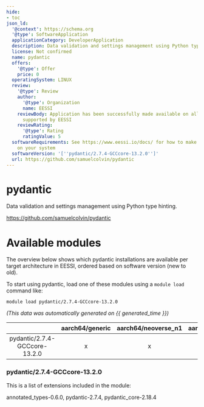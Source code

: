 ```yaml
---
hide:
- toc
json_ld:
  '@context': https://schema.org
  '@type': SoftwareApplication
  applicationCategory: DeveloperApplication
  description: Data validation and settings management using Python type hinting.
  license: Not confirmed
  name: pydantic
  offers:
    '@type': Offer
    price: 0
  operatingSystem: LINUX
  review:
    '@type': Review
    author:
      '@type': Organization
      name: EESSI
    reviewBody: Application has been successfully made available on all architectures
      supported by EESSI
    reviewRating:
      '@type': Rating
      ratingValue: 5
  softwareRequirements: See https://www.eessi.io/docs/ for how to make EESSI available
    on your system
  softwareVersion: '[''pydantic/2.7.4-GCCcore-13.2.0'']'
  url: https://github.com/samuelcolvin/pydantic
---
```


pydantic
========


Data validation and settings management using Python type hinting.

https://github.com/samuelcolvin/pydantic
# Available modules


The overview below shows which pydantic installations are available per target architecture in EESSI, ordered based on software version (new to old).

To start using pydantic, load one of these modules using a `module load` command like:

```shell
module load pydantic/2.7.4-GCCcore-13.2.0
```

*(This data was automatically generated on {{ generated_time }})*  

| |aarch64/generic|aarch64/neoverse_n1|aarch64/neoverse_v1|aarch64/nvidia|x86_64/generic|x86_64/amd/zen2|x86_64/amd/zen3|x86_64/amd/zen4|x86_64/intel/haswell|x86_64/intel/sapphirerapids|x86_64/intel/skylake_avx512|
| :---: | :---: | :---: | :---: | :---: | :---: | :---: | :---: | :---: | :---: | :---: | :---: |
|pydantic/2.7.4-GCCcore-13.2.0|x|x|x|-|x|x|x|x|x|x|x|


### pydantic/2.7.4-GCCcore-13.2.0

This is a list of extensions included in the module:

annotated_types-0.6.0, pydantic-2.7.4, pydantic_core-2.18.4